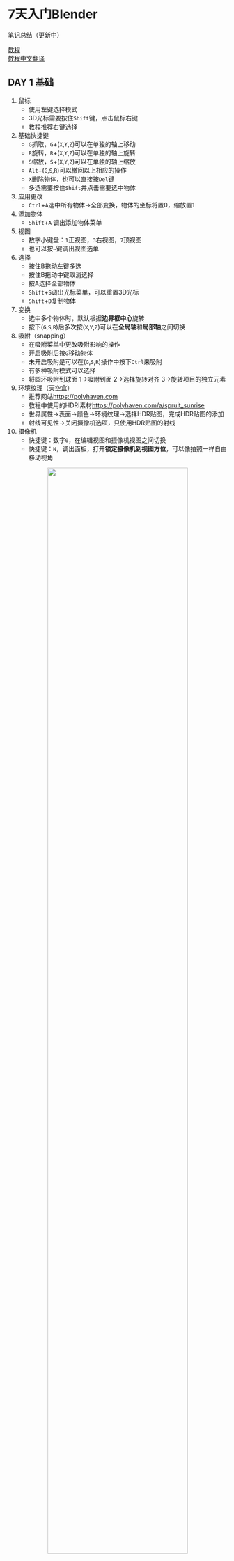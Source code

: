 # 7天入门Blender

笔记总结（更新中）

[教程](https://www.youtube.com/watch?v=e-fetDXDXX8&list=PLgO2ChD7acqH5S3fCO1GbAJC55NeVaCCp)  
[教程中文翻译](https://www.bilibili.com/video/BV12T4y197Z5)

## DAY 1 基础

1. 鼠标
   - 使用左键选择模式
   - 3D光标需要按住`Shift`键，点击鼠标右键
   - 教程推荐右键选择
2. 基础快捷键
   - `G`抓取，`G`+(`X`,`Y`,`Z`)可以在单独的轴上移动
   - `R`旋转，`R`+(`X`,`Y`,`Z`)可以在单独的轴上旋转
   - `S`缩放，`S`+(`X`,`Y`,`Z`)可以在单独的轴上缩放
   - `Alt`+(`G`,`S`,`R`)可以撤回以上相应的操作
   - `X`删除物体，也可以直接按`Del`键
   - 多选需要按住`Shift`并点击需要选中物体
3. 应用更改
   - `Ctrl`+`A`选中所有物体->全部变换，物体的坐标将置0，缩放置1
4. 添加物体
   - `Shift`+`A` 调出添加物体菜单
5. 视图
   - 数字小键盘：`1`正视图，`3`右视图，`7`顶视图
   - 也可以按`~`键调出视图选单
6. 选择
   - 按住B拖动左键多选
   - 按住B拖动中键取消选择
   - 按A选择全部物体
   - `Shift`+`S`调出光标菜单，可以重置3D光标
   - `Shift`+`D`复制物体
7. 变换
   - 选中多个物体时，默认根据**边界框中心**旋转
   - 按下(`G`,`S`,`R`)后多次按(`X`,`Y`,`Z`)可以在**全局轴**和**局部轴**之间切换
8. 吸附（snapping）
   - 在吸附菜单中更改吸附影响的操作
   - 开启吸附后按`G`移动物体
   - 未开启吸附是可以在(`G`,`S`,`R`)操作中按下`Ctrl`来吸附
   - 有多种吸附模式可以选择
   - 将圆环吸附到球面 1->吸附到面 2->选择旋转对齐 3->旋转项目的独立元素
9. 环境纹理（天空盒）
    - 推荐网站<https://polyhaven.com>
    - 教程中使用的HDRI素材<https://polyhaven.com/a/spruit_sunrise>
    - 世界属性->表面->颜色->环境纹理->选择HDR贴图，完成HDR贴图的添加
    - 射线可见性->关闭摄像机选项，只使用HDR贴图的射线
10. 摄像机
    - 快捷键：数字`0`，在编辑视图和摄像机视图之间切换
    - 快捷键：`N`，调出面板，打开**锁定摄像机到视图方位**，可以像拍照一样自由移动视角

<div align="center"><img src="Pictures/render_Day1.jpg" width = 80%/></div>

---

## DAY 2 编辑对象

1. 切换编辑模式
   - 按`Tab`可以在编辑模式和对象模式之间切换
   - 选择多个物体，按`Ctrl`+`J`组合
   - 选择已经组合的物体，按`Tab`进入编辑模式，按`P`进行分割

2. 点、线、面 模式切换
   - `1`-点
   - `2`-线
   - `3`-面
3. 快捷键
   - `E`扩展
   - `Ctrl`+`R`曲面细分，滚动滚轮可以指定细分个数
   - `Ctrl`+`B`添加倒角，滚动滚轮可以指定细分面数
   - `V`断离顶点
   - `L`选择所有链接的面
4. 选择
   - 按住`Alt`点选边，可以选择整段循环边（类似球体上一个环）
   - 按住`Ctrl`点选两条边，自动选择两条边之间最佳路径上的边
   - `Ctrl`+`I`反转选择
   - 按`C`用画笔选择
   - `Ctrl`+`+`/`-` 可以扩展/缩小选择范围
5. 平滑修改器
   - 对特定物体，选择修改器->曲面细分
   - 右键->平滑着色（Shade Smooth）
   - 撤销平滑着色（Shade Smooth）效果可以 右键->平直着色
   - 按`O`开启比例编辑
   - 物体模式下之间使用`Ctrl`+`number`，平滑到`number`个层级
6. 挤出选项（E）
   - 鼠标按住挤出图标不放可以切换以下选项
   - 挤出
   - 法线挤出
   - 各自方向挤出
   - 挤出到光标
7. 内插面（I）
   - 对面按`I`添加内插面
8. 小刀
9. 平分工具
10. 桥接循环边
    - 效果类似于搭桥
    - 两个物体掏空接口
    - 合并两个物体
    - 选中切口的边
    - 右键->桥接循环边
11. 填充
    - 选中一些线段
    - `Ctrl`+`F`，栅格填充

<div align="center"><img src="Pictures/render_Day2.jpg" width = 80%/></div>

---

## Day 3 修改器

1. 多重修改器可以叠加
   - 在第一个修改器上使用**合并**来缝合边缘
2. 阵列
   - 创建物体副本，可以指定复制方向、数量
   - 在参数上按下`Backspace`可以重置参数
   - 物体偏移，使用空对象（empty object）然后对空对象进行变换
3. 倒角
   - 为物体添加倒角
4. 布尔
   - 对主体应用
   - 用吸管选择一个物体，进行运算
   - 便于观察，在物体属性->视图显示->显示为->边界范围
5. 螺丝（创建螺丝）
   - 新建柱体
   - 应用螺纹修改器
   - 选择移动工具->活动工具与工作区设置
   - 原点
6. 简单形变

## 材质贴图

1. 渲染尺寸
   - 准备渲染前，为物体设置贴近现实的尺寸大小
2. 制作材质需要知道的三件事
   - 着色器：物理特性
   - 纹理
   - UV坐标：在2D空间中展开3D纹理
3. 材质编辑器
   - 糙度：控制反射强度
   - 各向异性
   - 清漆：表面涂层
   - 透射：透明物体
   - 透射粗糙度：磨砂玻璃、亚克力
   - 次表面OR（次表面散射）：类似光线透射蜡烛效果
   - ![光线图示](Pictures/light.png)

4.
